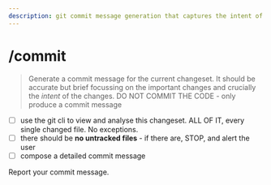 ```yaml
---
description: git commit message generation that captures the intent of the commit as well as the important changes contained within
---
```


# /commit

> Generate a commit message for the current changeset. It should be accurate but brief focussing on the important changes and crucially the _intent_ of the changes.
> DO NOT COMMIT THE CODE - only produce a commit message

- [ ] use the git cli to view and analyse this changeset. ALL OF IT, every single changed file. No exceptions.
- [ ] there should be **no untracked files** - if there are, STOP, and alert the user
- [ ] compose a detailed commit message

Report your commit message.
 